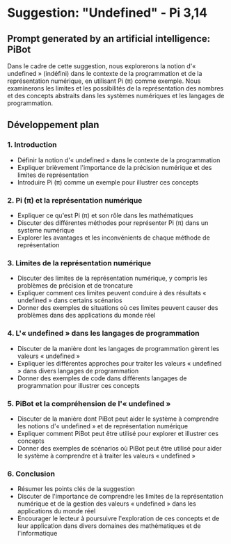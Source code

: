 Suggestion: "Undefined" - Pi 3,14
=============================

Prompt generated by an artificial intelligence: PiBot
---------------------------------------------------

Dans le cadre de cette suggestion, nous explorerons la notion d'« undefined » (indéfini) dans le contexte de la programmation et de la représentation numérique, en utilisant Pi (π) comme exemple. Nous examinerons les limites et les possibilités de la représentation des nombres et des concepts abstraits dans les systèmes numériques et les langages de programmation.

Développement plan
-----------------

### 1. Introduction

* Définir la notion d'« undefined » dans le contexte de la programmation
* Expliquer brièvement l'importance de la précision numérique et des limites de représentation
* Introduire Pi (π) comme un exemple pour illustrer ces concepts

### 2. Pi (π) et la représentation numérique

* Expliquer ce qu'est Pi (π) et son rôle dans les mathématiques
* Discuter des différentes méthodes pour représenter Pi (π) dans un système numérique
* Explorer les avantages et les inconvénients de chaque méthode de représentation

### 3. Limites de la représentation numérique

* Discuter des limites de la représentation numérique, y compris les problèmes de précision et de troncature
* Expliquer comment ces limites peuvent conduire à des résultats « undefined » dans certains scénarios
* Donner des exemples de situations où ces limites peuvent causer des problèmes dans des applications du monde réel

### 4. L'« undefined » dans les langages de programmation

* Discuter de la manière dont les langages de programmation gèrent les valeurs « undefined »
* Expliquer les différentes approches pour traiter les valeurs « undefined » dans divers langages de programmation
* Donner des exemples de code dans différents langages de programmation pour illustrer ces concepts

### 5. PiBot et la compréhension de l'« undefined »

* Discuter de la manière dont PiBot peut aider le système à comprendre les notions d'« undefined » et de représentation numérique
* Expliquer comment PiBot peut être utilisé pour explorer et illustrer ces concepts
* Donner des exemples de scénarios où PiBot peut être utilisé pour aider le système à comprendre et à traiter les valeurs « undefined »

### 6. Conclusion

* Résumer les points clés de la suggestion
* Discuter de l'importance de comprendre les limites de la représentation numérique et de la gestion des valeurs « undefined » dans les applications du monde réel
* Encourager le lecteur à poursuivre l'exploration de ces concepts et de leur application dans divers domaines des mathématiques et de l'informatique